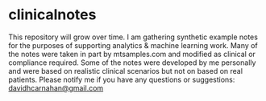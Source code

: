 # clinicalnotes

This repository will grow over time. I am gathering synthetic example notes for the purposes of supporting analytics & machine learning work. Many of the notes were taken in part by mtsamples.com and modified as clinical or compliance required. Some of the notes were developed by me personally and were based on realistic clinical scenarios but not on based on real patients. Please notify me if you have any questions or suggestions: davidhcarnahan@gmail.com
